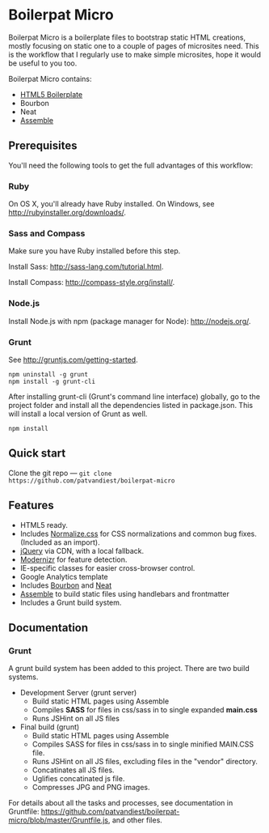 # Boilerpat Micro

Boilerpat Micro is a boilerplate files to bootstrap static HTML creations, mostly focusing on static one to a couple of pages of microsites need. This is the workflow that I regularly use to make simple microsites, hope it would be useful to you too.

Boilerpat Micro contains:

* [HTML5 Boilerplate](https://github.com/h5bp/html5-boilerplate)
* Bourbon
* Neat
* [Assemble](https://github.com/assemble/assemble/)

## Prerequisites
You'll need the following tools to get the full advantages of this workflow:

### Ruby
On OS X, you'll already have Ruby installed. On Windows, see http://rubyinstaller.org/downloads/.

### Sass and Compass

Make sure you have Ruby installed before this step.

Install Sass: http://sass-lang.com/tutorial.html.

Install Compass: http://compass-style.org/install/.

### Node.js
Install Node.js with npm (package manager for Node): http://nodejs.org/.

### Grunt
See http://gruntjs.com/getting-started.

    npm uninstall -g grunt
    npm install -g grunt-cli

After installing grunt-cli (Grunt's command line interface) globally, go to the
project folder and install all the dependencies listed in package.json. This will
install a local version of Grunt as well.

    npm install

## Quick start

Clone the git repo — 
	`git clone https://github.com/patvandiest/boilerpat-micro`

## Features

* HTML5 ready.
* Includes [Normalize.css](http://necolas.github.com/normalize.css/) for CSS normalizations and common bug fixes. (Included as an import).
* [jQuery](http://jquery.com/) via CDN, with a local fallback.
* [Modernizr](http://modernizr.com/) for feature detection.
* IE-specific classes for easier cross-browser control.
* Google Analytics template
* Includes [Bourbon](http://bourbon.io/) and [Neat](http://neat.bourbon.io/)
* [Assemble](https://github.com/assemble/assemble/) to build static files using handlebars and frontmatter 
* Includes a Grunt build system.


## Documentation

### Grunt

A grunt build system has been added to this project. There are two build systems.

* Development Server (grunt server) 
    - Build static HTML pages using Assemble
    - Compiles **SASS** for files in css/sass in to single expanded **main.css**
    - Runs JSHint on all JS files
* Final build (grunt)
    - Build static HTML pages using Assemble
    - Compiles SASS for files in css/sass in to single minified MAIN.CSS file.
    - Runs JSHint on all JS files, excluding files in the "vendor" directory.
    - Concatinates all JS files.
    - Uglifies concatinated js file.
    - Compresses JPG and PNG images.

For details about all the tasks and processes, see documentation in Gruntfile:
https://github.com/patvandiest/boilerpat-micro/blob/master/Gruntfile.js, and
other files.


